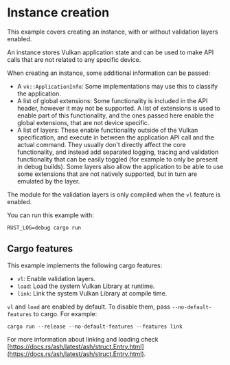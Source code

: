 # Instance creation

This example covers creating an instance, with or without validation layers enabled.

An instance stores Vulkan application state and can be used to make API calls that are not related to any specific device. 

When creating an instance, some additional information can be passed:

 - A `vk::ApplicationInfo`: Some implementations may use this to classify the application.
 - A list of global extensions: Some functionality is included in the API header, however it may not be supported. A list of extensions is used to enable part of this functionality, and the ones passed here enable the global extensions, that are not device specific.
 - A list of layers: These enable functionality outside of the Vulkan specification, and execute in between the application API call and the actual command. They usually don't directly affect the core functionality, and instead add separated logging, tracing and validation functionality that can be easily toggled (for example to only be present in debug builds). Some layers also allow the application to be able to use some extensions that are not natively supported, but in turn are emulated by the layer.

The module for the validation layers is only compiled when the `vl` feature is enabled.

You can run this example with:

`RUST_LOG=debug cargo run`

## Cargo features

This example implements the following cargo features:

- `vl`: Enable validation layers.
- `load`: Load the system Vulkan Library at runtime.
- `link`: Link the system Vulkan Library at compile time.

`vl` and `load` are enabled by default. To disable them, pass `--no-default-features` to cargo.
For example:

`cargo run --release --no-default-features --features link`

For more information about linking and loading check
[https://docs.rs/ash/latest/ash/struct.Entry.html](https://docs.rs/ash/latest/ash/struct.Entry.html).

